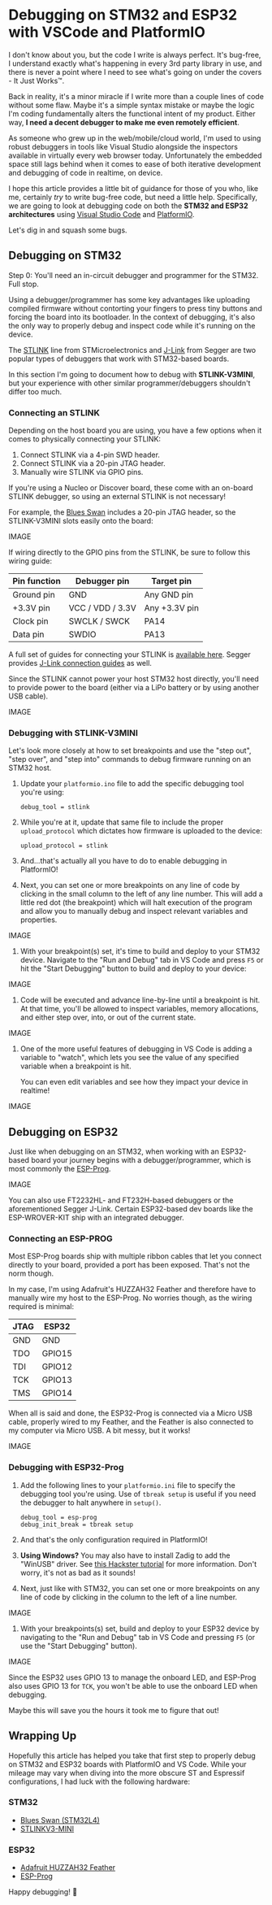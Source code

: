 # Debugging on STM32 and ESP32 with VSCode and PlatformIO

I don't know about you, but the code I write is always perfect. It's bug-free, I 
understand exactly what's happening in every 3rd party library in use, and there 
is never a point where I need to see what's going on under the covers - It Just 
Works™.

Back in reality, it's a minor miracle if I write more than a couple lines of 
code without some flaw. Maybe it's a simple syntax mistake or maybe the logic 
I'm coding fundamentally alters the functional intent of my product. Either way, 
**I need a decent debugger to make me even remotely efficient**.

As someone who grew up in the web/mobile/cloud world, I'm used to using robust 
debuggers in tools like Visual Studio alongside the inspectors available in 
virtually every web browser today. Unfortunately the embedded space still lags 
behind when it comes to ease of both iterative development and debugging of code 
in realtime, on device.

I hope this article provides a little bit of guidance for those of you who, like 
me, certainly _try_ to write bug-free code, but need a little help. 
Specifically, we are going to look at debugging code on both the **STM32 and 
ESP32 architectures** using [Visual Studio Code](https://code.visualstudio.com/) 
and [PlatformIO](https://platformio.org/).

Let's dig in and squash some bugs.

## Debugging on STM32

Step 0: You'll need an in-circuit debugger and programmer for the STM32. Full 
stop.

Using a debugger/programmer has some key advantages like uploading compiled 
firmware without contorting your fingers to press tiny buttons and forcing the 
board into its bootloader. In the context of debugging, it's also the only way 
to properly debug and inspect code while it's running on the device.

The [STLINK](https://www.st.com/en/development-tools/stlink-v3minie.html) line 
from STMicroelectronics and 
[J-Link](https://www.segger.com/products/debug-probes/j-link/) from Segger are 
two popular types of debuggers that work with STM32-based boards.

In this section I'm going to document how to debug with **STLINK-V3MINI**, but 
your experience with other similar programmer/debuggers shouldn't differ too 
much.

### Connecting an STLINK

Depending on the host board you are using, you have a few options when it comes 
to physically connecting your STLINK:

1. Connect STLINK via a 4-pin SWD header.
1. Connect STLINK via a 20-pin JTAG header.
1. Manually wire STLINK via GPIO pins.

<Note>

If you're using a Nucleo or Discover board, these come with an on-board STLINK 
debugger, so using an external STLINK is not necessary!

</Note>

For example, the [Blues Swan](https://shop.blues.com/collections/swan/products/swan) includes a 20-pin JTAG header, so the STLINK-V3MINI slots easily onto the board:

IMAGE

If wiring directly to the GPIO pins from the STLINK, be sure to follow this wiring guide:

| Pin function | Debugger pin     | Target pin    |
|--------------|------------------|---------------|
| Ground pin   | GND              | Any GND pin   |
| +3.3V pin    | VCC / VDD / 3.3V | Any +3.3V pin |
| Clock pin    | SWCLK / SWCK     | PA14          |
| Data pin     | SWDIO            | PA13          |

<Note>

A full set of guides for connecting your STLINK is 
[available here](https://stm32-base.org/guides/connecting-your-debugger.html). 
Segger provides 
[J-Link connection guides](https://www.segger.com/products/debug-probes/j-link/technology/interface-description/) 
as well.

</Note>

Since the STLINK cannot power your host STM32 host directly, you'll need to 
provide power to the board (either via a LiPo battery or by using another USB 
cable).

IMAGE

### Debugging with STLINK-V3MINI

Let's look more closely at how to set breakpoints and use the "step out", "step 
over", and "step into" commands to debug firmware running on an STM32 host.

1. Update your `platformio.ino` file to add the specific debugging tool you're 
   using:

   ```
   debug_tool = stlink
   ```

1. While you're at it, update that same file to include the proper 
   `upload_protocol` which dictates how firmware is uploaded to the device:

   ```
   upload_protocol = stlink
   ```

1. And...that's actually all you have to do to enable debugging in PlatformIO!

1. Next, you can set one or more breakpoints on any line of code by clicking in 
   the small column to the left of any line number. This will add a little red 
   dot (the breakpoint) which will halt execution of the program and allow you 
   to manually debug and inspect relevant variables and properties.

IMAGE

1. With your breakpoint(s) set, it's time to build and deploy to your STM32 
   device. Navigate to the "Run and Debug" tab in VS Code and press `F5` or hit 
   the "Start Debugging" button to build and deploy to your device:

IMAGE

1. Code will be executed and advance line-by-line until a breakpoint is hit. At 
   that time, you'll be allowed to inspect variables, memory allocations, and 
   either step over, into, or out of the current state.

IMAGE

1. One of the more useful features of debugging in VS Code is adding a variable 
   to "watch", which lets you see the value of any specified variable when a 
   breakpoint is hit.
   
   You can even edit variables and see how they impact your device in realtime!

IMAGE

## Debugging on ESP32

Just like when debugging on an STM32, when working with an ESP32-based board 
your journey begins with a debugger/programmer, which is most commonly the 
[ESP-Prog](https://docs.espressif.com/projects/espressif-esp-iot-solution/en/latest/hw-reference/ESP-Prog_guide.html).

IMAGE

You can also use FT2232HL- and FT232H-based debuggers or the aforementioned 
Segger J-Link. Certain ESP32-based dev boards like the ESP-WROVER-KIT ship with 
an integrated debugger.

### Connecting an ESP-PROG

Most ESP-Prog boards ship with multiple ribbon cables that let you connect 
directly to your board, provided a port has been exposed. That's not the norm 
though.

In my case, I'm using Adafruit's HUZZAH32 Feather and therefore have to manually 
wire my host to the ESP-Prog. No worries though, as the wiring required is 
minimal:

| JTAG | ESP32  |
|------|--------|
| GND  | GND    |
| TDO  | GPIO15 |
| TDI  | GPIO12 |
| TCK  | GPIO13 |
| TMS  | GPIO14 |

When all is said and done, the ESP32-Prog is connected via a Micro USB cable, 
properly wired to my Feather, and the Feather is also connected to my computer 
via Micro USB. A bit messy, but it works!

IMAGE

### Debugging with ESP32-Prog

1. Add the following lines to your `platformio.ini` file to specify the 
   debugging tool you're using. Use of `tbreak setup` is useful if you need the 
   debugger to halt anywhere in `setup()`.

   ```
   debug_tool = esp-prog
   debug_init_break = tbreak setup
   ```

1. And that's the only configuration required in PlatformIO!

1. **Using Windows?** You may also have to install Zadig to add the "WinUSB" 
   driver. See 
   [this Hackster tutorial](https://www.hackster.io/brian-lough/use-the-platformio-debugger-on-the-esp32-using-an-esp-prog-f633b6) 
   for more information. Don't worry, it's not as bad as it sounds!

1. Next, just like with STM32, you can set one or more breakpoints on any line 
   of code by clicking in the column to the left of a line number.

IMAGE

1. With your breakpoints(s) set, build and deploy to your ESP32 device by 
   navigating to the "Run and Debug" tab in VS Code and pressing `F5` (or use 
   the "Start Debugging" button).

IMAGE

<Warning>

Since the ESP32 uses GPIO 13 to manage the onboard LED, and ESP-Prog also uses GPIO 13 for `TCK`, you won't be able to use the onboard LED when debugging.

Maybe this will save you the hours it took me to figure that out!

</Warning>

## Wrapping Up

Hopefully this article has helped you take that first step to properly debug on 
STM32 and ESP32 boards with PlatformIO and VS Code. While your mileage may vary 
when diving into the more obscure ST and Espressif configurations, I had luck 
with the following hardware:

### STM32

- [Blues Swan (STM32L4)](https://shop.blues.com/collections/swan/products/swan)
- [STLINKV3-MINI](https://shop.blues.com/collections/accessories/products/stlink-v3mini)

### ESP32

- [Adafruit HUZZAH32 Feather](https://learn.adafruit.com/adafruit-huzzah32-esp32-feather)
- [ESP-Prog](https://www.sparkfun.com/products/19099)

Happy debugging! 🐛
